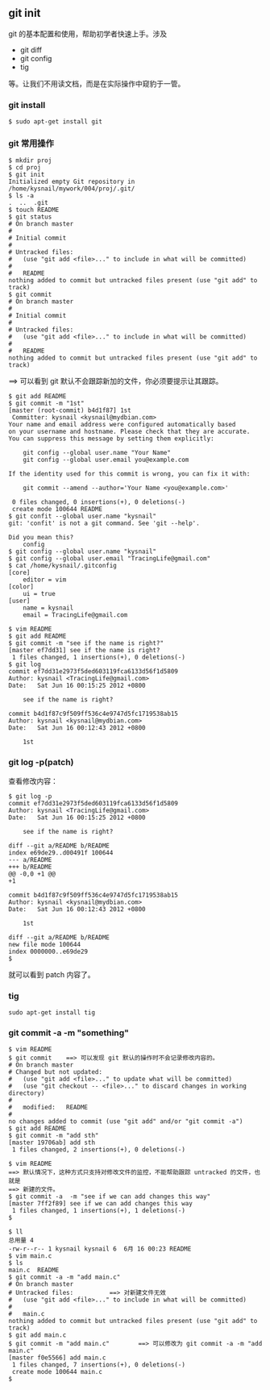 ## git init
git 的基本配置和使用，帮助初学者快速上手。涉及

 * git diff
 * git config
 * tig

等。让我们不用读文档，而是在实际操作中窥豹于一管。

### git install

	$ sudo apt-get install git

### git 常用操作

	$ mkdir proj
	$ cd proj
	$ git init
	Initialized empty Git repository in /home/kysnail/mywork/004/proj/.git/
	$ ls -a
	.  ..  .git
	$ touch README
	$ git status
	# On branch master
	#
	# Initial commit
	#
	# Untracked files:
	#   (use "git add <file>..." to include in what will be committed)
	#
	#	README
	nothing added to commit but untracked files present (use "git add" to track)
	$ git commit
	# On branch master
	#
	# Initial commit
	#
	# Untracked files:
	#   (use "git add <file>..." to include in what will be committed)
	#
	#	README
	nothing added to commit but untracked files present (use "git add" to track)		

==> 可以看到 git 默认不会跟踪新加的文件，你必须要提示让其跟踪。

	$ git add README
	$ git commit -m "1st"
	[master (root-commit) b4d1f87] 1st
	 Committer: kysnail <kysnail@mydbian.com>
	Your name and email address were configured automatically based
	on your username and hostname. Please check that they are accurate.
	You can suppress this message by setting them explicitly:

	    git config --global user.name "Your Name"
	    git config --global user.email you@example.com

	If the identity used for this commit is wrong, you can fix it with:

	    git commit --amend --author='Your Name <you@example.com>'

	 0 files changed, 0 insertions(+), 0 deletions(-)
	 create mode 100644 README
	$ git confit --global user.name "kysnail"
	git: 'confit' is not a git command. See 'git --help'.

	Did you mean this?
		config
	$ git config --global user.name "kysnail"
	$ git config --global user.email "TracingLife@gmail.com"
	$ cat /home/kysnail/.gitconfig 
	[core]
		editor = vim
	[color]
		ui = true
	[user]
		name = kysnail
		email = TracingLife@gmail.com

	$ vim README 
	$ git add README
	$ git commit -m "see if the name is right?"
	[master ef7dd31] see if the name is right?
	 1 files changed, 1 insertions(+), 0 deletions(-)
	$ git log
	commit ef7dd31e2973f5ded603119fca6133d56f1d5809
	Author: kysnail <TracingLife@gmail.com>
	Date:   Sat Jun 16 00:15:25 2012 +0800

	    see if the name is right?

	commit b4d1f87c9f509ff536c4e9747d5fc1719538ab15
	Author: kysnail <kysnail@mydbian.com>
	Date:   Sat Jun 16 00:12:43 2012 +0800

	    1st

### git log -p(patch)
查看修改内容：

	$ git log -p
	commit ef7dd31e2973f5ded603119fca6133d56f1d5809
	Author: kysnail <TracingLife@gmail.com>
	Date:   Sat Jun 16 00:15:25 2012 +0800

	    see if the name is right?

	diff --git a/README b/README
	index e69de29..d00491f 100644
	--- a/README
	+++ b/README
	@@ -0,0 +1 @@
	+1

	commit b4d1f87c9f509ff536c4e9747d5fc1719538ab15
	Author: kysnail <kysnail@mydbian.com>
	Date:   Sat Jun 16 00:12:43 2012 +0800

	    1st

	diff --git a/README b/README
	new file mode 100644
	index 0000000..e69de29
	$ 

就可以看到 patch 内容了。

### tig

	sudo apt-get install tig

### git commit -a -m "something"

	$ vim README 
	$ git commit 	==> 可以发现 git 默认的操作时不会记录修改内容的。
	# On branch master
	# Changed but not updated:
	#   (use "git add <file>..." to update what will be committed)
	#   (use "git checkout -- <file>..." to discard changes in working directory)
	#
	#	modified:   README
	#
	no changes added to commit (use "git add" and/or "git commit -a")
	$ git add README
	$ git commit -m "add sth"
	[master 19706ab] add sth
	 1 files changed, 2 insertions(+), 0 deletions(-)

	$ vim README 
	==> 默认情况下，这种方式只支持对修改文件的监控，不能帮助跟踪 untracked 的文件，也就是
	==> 新建的文件。
	$ git commit -a  -m "see if we can add changes this way"
	[master 7ff2f89] see if we can add changes this way
	 1 files changed, 1 insertions(+), 1 deletions(-)
	$ 

	$ ll
	总用量 4
	-rw-r--r-- 1 kysnail kysnail 6  6月 16 00:23 README
	$ vim main.c
	$ ls
	main.c  README
	$ git commit -a -m "add main.c"
	# On branch master
	# Untracked files:			==> 对新建文件无效
	#   (use "git add <file>..." to include in what will be committed)
	#
	#	main.c
	nothing added to commit but untracked files present (use "git add" to track)
	$ git add main.c
	$ git commit -m "add main.c"		==> 可以修改为 git commit -a -m "add main.c"
	[master f0e5566] add main.c
	 1 files changed, 7 insertions(+), 0 deletions(-)
	 create mode 100644 main.c
	$ 
